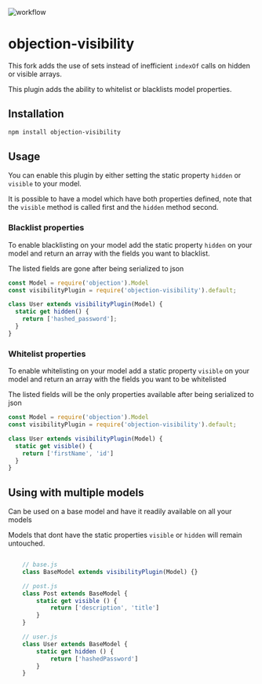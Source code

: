 ![workflow](https://github.com/oscaroox/objection-visibility/actions/workflows/node.js.yml/badge.svg)

# objection-visibility

This fork adds the use of sets instead of inefficient `indexOf` calls on hidden or visible arrays. 

This plugin adds the ability to whitelist or blacklists model properties.


## Installation

```bash
npm install objection-visibility
```

## Usage
You can enable this plugin by either setting the static property `hidden` or `visible` to your model.

It is possible to have a model which have both properties defined, note that the `visible` method is called first and the `hidden` method second. 


### Blacklist properties

To enable blacklisting on your model add the static property `hidden` on your model and return an array with the fields you want to blacklist.

The listed fields are gone after being serialized to json

```js
const Model = require('objection').Model
const visibilityPlugin = require('objection-visibility').default;

class User extends visibilityPlugin(Model) {
  static get hidden() {
    return ['hashed_password'];
  }
}

```

### Whitelist properties
To enable whitelisting on your model add a static property `visible` on your model and return an array with the fields you want to be whitelisted

The listed fields will be the only properties available after being serialized to json

```js
const Model = require('objection').Model
const visibilityPlugin = require('objection-visibility').default;

class User extends visibilityPlugin(Model) {
  static get visible() {
    return ['firstName', 'id']
  }
}
```

## Using with multiple models

Can be used on a base model and have it readily available on all your models

Models that dont have the static properties `visible` or `hidden` will remain untouched.

```javascript

    // base.js
    class BaseModel extends visibilityPlugin(Model) {}

    // post.js
    class Post extends BaseModel {
        static get visible () {
            return ['description', 'title']
        }
    }

    // user.js
    class User extends BaseModel {
        static get hidden () {
            return ['hashedPassword']
        }
    }
```
